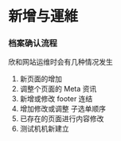 # 新增与運維



### 档案确认流程



欣和网站运维时会有几种情况发生

1. 新页面的增加
2. 调整个页面的 Meta 资讯
3. 新增或修改 footer 连结
4. 增加修改或调整 子选单顺序
5. 已存在的页面进行内容修改
6. 测试机机新建立 